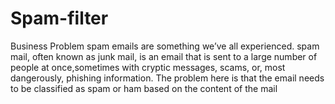 # Spam-filter
 Business Problem spam emails are something we’ve all
 experienced. spam mail, often known as junk mail, is an email
 that is sent to a large number of people at once,sometimes with
 cryptic messages, scams, or, most dangerously, phishing
 information. The problem here is that the email needs to be
 classified as spam or ham based on the content of the
 mail
